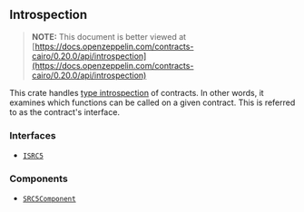 ## Introspection

> **NOTE:** This document is better viewed at [https://docs.openzeppelin.com/contracts-cairo/0.20.0/api/introspection](https://docs.openzeppelin.com/contracts-cairo/0.20.0/api/introspection)

This crate handles [type introspection](https://en.wikipedia.org/wiki/Type_introspection) of contracts. In other words, it examines which functions can be called on a given contract. This is referred to as the contract's interface.

### Interfaces

- [`ISRC5`](https://docs.openzeppelin.com/contracts-cairo/0.20.0/api/introspection#ISRC5)

### Components

- [`SRC5Component`](https://docs.openzeppelin.com/contracts-cairo/0.20.0/api/introspection#SRC5Component)
